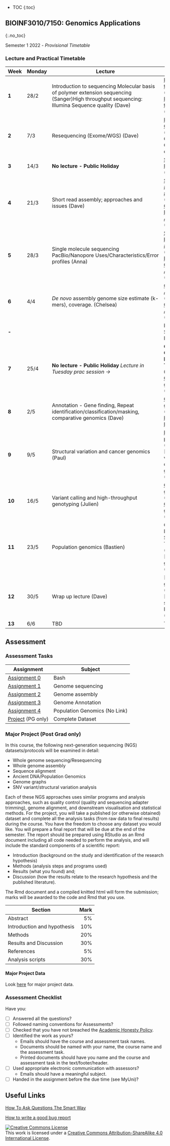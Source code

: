 * TOC 
{:toc}

## BIOINF3010/7150: Genomics Applications
{:.no_toc}

Semester 1 2022 - *Provisional Timetable*

### Lecture and Practical Timetable

| **Week** | **Monday** | **Lecture**                                       | **Practical**                                     |
|----------|------------|---------------------------------------------------|---------------------------------------------------|
| **1**    | 28/2       | Introduction to sequencing Molecular basis of polymer extension sequencing (Sanger)High throughput sequencing: Illumina Sequence quality (Dave) | [Introduction to Bash 1] (Dave)   [Introduction to Bash 2] (Dave)                  |
| **2**    | 7/3        | Resequencing (Exome/WGS)     (Dave)                    |[Read Quality Control] (Dave)[Read Quality Control contd] |
| **3**    | 14/3       | **No lecture - Public Holiday**  |[SARS-CoV-2 Resequencing] (Dave)  [TBA]       |
| **4**    | 21/3       | Short read assembly; approaches and issues (Dave) | [SAMTools and alignments] (Dave)  [SARS-CoV-2 Short Read Assembly] (Dave)          |
| **5**    | 28/3       | Single molecule sequencing PacBio/Nanopore Uses/Characteristics/Error profiles (Anna) |  [Short and long read alignment] (Anna) [E. coli K-12 Hybrid Genome Assembly] (Anna)         |
| **6**    | 4/4        | _De novo_ assembly genome size estimate (k-mers), coverage. (Chelsea) | [Genome Assembly I] (Chelsea) [Genome Assembly II] (Chelsea)                        |
| **-**    |            |  |    MID-SEMESTER BREAK                                             |
| **7**    | 25/4       | **No lecture - Public Holiday** _Lecture in Tuesday prac session ->_ |  **Genome Graphs Lecture - Tuesday  (Yassine)**   [Genome graphs1] (Yassine)                    |
| **8**    | 2/5        | Annotation - Gene finding, Repeat identification/classification/masking, comparative genomics (Dave) | [Genome graphs2] (Yassine) [Intro to BLAST] (Dave)            |
| **9**    | 9/5        | Structural variation and cancer genomics (Paul)  |   [BLAST practical] (Dave) [Structural variants, cancer genomics] (Paul)                       |
| **10**   | 16/5       | Variant calling and high-throughput genotyping (Julien) |  [Clinical genomics1] (Julien)  [Clinical genomics2] (Julien)                   |
| **11**   | 23/5       | Population genomics (Bastien) | Open Practical Session Tuesday (Dave) [Population genomics1] (Bastien)              |
| **12**   | 30/5       | Wrap up lecture (Dave) |   [Population genomics2] (Bastien) [Open  Prac session - Friday] (Dave)           |
| **13**   | 6/6        |   TBD         |   TBD        |

[Introduction to Bash 1]: Practicals/Bash_Practicals/1_IntroBash.md
[Introduction to Bash 2]: Practicals/Bash_Practicals/2_BashScripting.md
[Read Quality Control]: Practicals/Read_QC/read-qc.md
[SAMTools and alignments]: Practicals/Alignments_Practicals/alignment-cram.md
[SARS-CoV-2 Resequencing]: Practicals/resequencing/resequencing.md
[SARS-CoV-2 Short Read Assembly]: Practicals/short_read_assembly/short-read-assembly.md
[Short and long read alignment]: Practicals/short_long_alignment/short_long_alignment.md
[E. coli K-12 Hybrid Genome Assembly]: Practicals/hybrid_genome_assembly/index.md
[Bacterial genome assembly]: Practicals/
[Genome Assembly I]: Practicals/Genome_assembly/genome_assembly_prac_1.md
[Genome Assembly II]: Practicals/Genome_assembly/genome_assembly_prac_2.md
[Genome graphs1]: Practicals/Graph_Genomes/prac_part1.md
[Genome graphs2]: Practicals/Graph_Genomes/prac_part2.md
[Intro to BLAST]: Practicals/BLAST_practical/BLAST_intro.md
[BLAST practical]: Practicals/BLAST_practical/BLAST_practical_v2.md
[Clinical genomics1]: Practicals/variants_clinical/variant_annotation.md
[Clinical genomics2]: Practicals/variants_clinical/variant_filtering.md
[Agricultural genomics]: Practicals/
[Population genetics1]: Practicals/ancient_DNA_pop_genomics/prac_part1.md
[Population genetics2]: Practicals/ancient_DNA_pop_genomics/prac_part2.md


## Assessment

### Assessment Tasks

| **Assignment**                                            | **Subject**         |
|-----------------------------------------------------------|---------------------|
| [Assignment 0]()                                          | Bash                |
| [Assignment 1]()                                          | Genome sequencing     |
| [Assignment 2]()                                          | Genome assembly|
| [Assignment 3]()                                          | Genome Annotation|
| [Assignment 4]()                                          | Population Genomics  (No Link)       |
| [Project]() (PG only)                          | Complete Dataset   |

### Major Project (Post Grad only)

In this course, the following next-generation sequencing (NGS) datasets/protocols will be examined in detail:

- Whole genome sequencing/Resequencing
- Whole genome assembly
- Sequence alignment
- Ancient DNA/Population Genomics
- Genome graphs
- SNV variant/structural variation analysis

Each of these NGS approaches uses similar programs and analysis approaches, such as quality control (quality and sequencing adapter trimming), genome alignment, and downstream visualisation and statistical methods.
For the project, you will take a published (or otherwise obtained) dataset and complete all the analysis tasks (from raw data to final results) during the course.
You have the freedom to choose any dataset you would like. You will prepare a final report that will be due at the end of the semester.
The report should be prepared using RStudio as an Rmd document including all code needed to perform the analysis, and will include the standard components of a scientific report:

- Introduction (background on the study and identification of the research hypothesis)
- Methods (analysis steps and programs used)
- Results (what you found) and; 
- Discussion (how the results relate to the research hypothesis and the published literature).

The Rmd document and a compiled knitted html will form the submission; marks will be awarded to the code and Rmd that you use.

| Section | Mark |
|---------|-----:|
| Abstract | 5% |
| Introduction and hypothesis |	10% |
| Methods | 20% |
| Results and Discussion | 30% |
| References | 5% |
| Analysis scripts | 30% |

#### Major Project Data

Look [here](./Assignments/Major_Project/major_project.md) for major project data. 

### Assessment Checklist

Have you:

- [ ] Answered all the questions?
- [ ] Followed naming conventions for Assessments?
- [ ] Checked that you have not breached the [Academic Honesty Policy](http://www.adelaide.edu.au/policies/230/).
- [ ] Identified the work as yours?
	- Emails should have the course and assessment task names.
	- Documents should be named with your name, the course name and the assessment task.
	- Printed documents should have you name and the course and assessment task in the text/footer/header.
- [ ] Used appropriate electronic communication with assessors?
	- Emails should have a meaningful subject.
- [ ] Handed in the assignment before the due time (see MyUni)?

## Useful Links

[How To Ask Questions The Smart Way](http://www.catb.org/esr/faqs/smart-questions.html)

[How to write a good bug report](https://musescore.org/en/developers-handbook/how-write-good-bug-report-step-step-instructions)

<a rel="license" href="http://creativecommons.org/licenses/by-sa/4.0/"><img alt="Creative Commons License" style="border-width:0" src="https://i.creativecommons.org/l/by-sa/4.0/88x31.png" /></a><br />This work is licensed under a <a rel="license" href="http://creativecommons.org/licenses/by-sa/4.0/">Creative Commons Attribution-ShareAlike 4.0 International License</a>.

